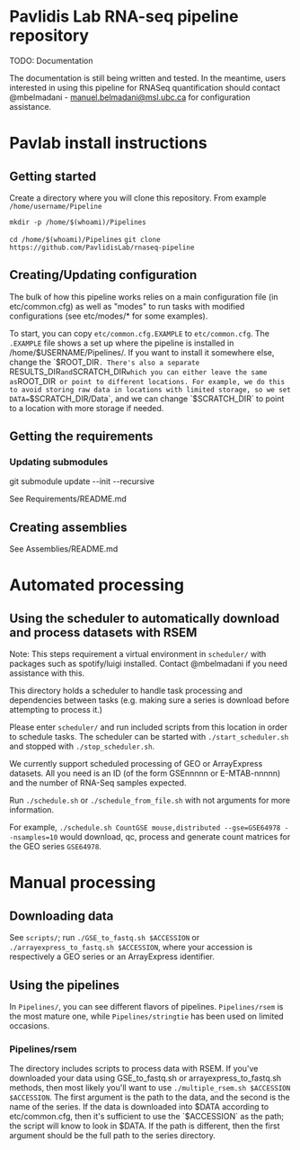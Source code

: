 # Pavlidis Lab RNA-seq pipeline repository

TODO: Documentation

The documentation is still being written and tested. In the meantime, users interested in using this pipeline for RNASeq quantification should contact @mbelmadani - manuel.belmadani@msl.ubc.ca for configuration assistance.

# Pavlab install instructions

## Getting started
Create a directory where you will clone this repository. From example `/home/username/Pipeline`

`mkdir -p /home/$(whoami)/Pipelines`

`cd /home/$(whoami)/Pipelines`
`git clone https://github.com/PavlidisLab/rnaseq-pipeline`


## Creating/Updating configuration
The bulk of how this pipeline works relies on a main configuration file (in etc/common.cfg) as well as "modes" to run tasks with modified configurations (see etc/modes/* for some examples).

To start, you can copy `etc/common.cfg.EXAMPLE` to `etc/common.cfg`. The `.EXAMPLE` file shows a set up where the pipeline is installed in /home/$USERNAME/Pipelines/. If you want to install it somewhere else, change the `$ROOT_DIR`. There's also a separate `RESULTS_DIR` and `SCRATCH_DIR` which you can either leave the same as `ROOT_DIR` or point to different locations. For example, we do this to avoid storing raw data in locations with limited storage, so we set DATA=`$SCRATCH_DIR/Data`, and we can change `$SCRATCH_DIR` to point to a location with more storage if needed.

## Getting the requirements

### Updating submodules
git submodule update --init --recursive

See Requirements/README.md

## Creating assemblies

See Assemblies/README.md

# Automated processing

## Using the scheduler to automatically download and process datasets with RSEM

Note: This steps requirement a virtual environment in `scheduler/` with packages such as spotify/luigi installed. Contact @mbelmadani if you need assistance with this.

This directory holds a scheduler to handle task processing and dependencies between tasks (e.g. making sure a series is download before attempting to process it.)

Please enter `scheduler/` and run included scripts from this location in order to schedule tasks. 
The scheduler can be started with `./start_scheduler.sh` and stopped with `./stop_scheduler.sh`.

We currently support scheduled processing of GEO or ArrayExpress datasets. All you need is an ID (of the form GSEnnnnn or E-MTAB-nnnnn) and the number of RNA-Seq samples expected.

Run `./schedule.sh` or `./schedule_from_file.sh` with not arguments for more information.

For example, `./schedule.sh CountGSE mouse,distributed --gse=GSE64978 --nsamples=10` would download, qc, process and generate count matrices for the GEO series `GSE64978`. 

# Manual processing

## Downloading data
See `scripts/`; run `./GSE_to_fastq.sh $ACCESSION` or `./arrayexpress_to_fastq.sh $ACCESSION`, where your accession is respectively a GEO series or an ArrayExpress identifier.

## Using the pipelines

In `Pipelines/`, you can see different flavors of pipelines. `Pipelines/rsem` is the most mature one, while `Pipelines/stringtie` has been used on limited occasions. 

### Pipelines/rsem

The directory includes scripts to process data with RSEM. If you've downloaded your data using GSE_to_fastq.sh or arrayexpress_to_fastq.sh methods, then most likely you'll want to use `./multiple_rsem.sh $ACCESSION $ACCESSION`. The first argument is the path to the data, and the second is the name of the series. If the data is downloaded into $DATA according to etc/common.cfg, then it's sufficient to use the `$ACCESSION` as the path; the script will know to look in $DATA. If the path is different, then the first argument should be the full path to the series directory.

